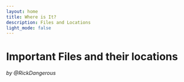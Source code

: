 ```yaml
---
layout: home
title: Where is It?
description: Files and Locations
light_mode: false
---
```


# Important Files and their locations
_by @RickDangerous_
